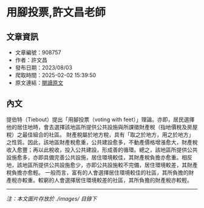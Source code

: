 # 用腳投票,許文昌老師

## 文章資訊
- 文章編號：908757
- 作者：許文昌
- 發布日期：2023/08/03
- 爬取時間：2025-02-02 15:39:50
- 原文連結：[閱讀原文](https://real-estate.get.com.tw/Columns/detail.aspx?no=908757)

## 內文
提伯特（Tiebout）提出「用腳投票（voting with feet）」理論。亦即，居民選擇他的居住地時，會去選擇該地區所提供公共設施與所課徵財產稅（指地價稅及房屋稅）之最佳組合的社區。
財產稅屬於地方稅，具有「取之於地方，用之於地方」之性質。因此，該地區財產稅愈重，公共建設愈多，不動產價格增漲愈大，財產稅收入愈豐；再以此稅收，投入公共建設，形成善的循環。總之，該地區所提供公共設施愈多，亦即具備完善公共設施，居住環境較佳，其財產稅負擔亦愈重。相反地，該地區所提供公共設施愈少，亦即公共設施較不完備，居住環境較差，其財產稅負擔亦愈輕。
一般而言，富有的人會選擇居住環境較佳的社區，其所負擔的財產稅亦較重。較窮的人會選擇居住環境較差的社區，其所負擔的財產稅亦較輕。

---
*注：本文圖片存放於 ./images/ 目錄下*
